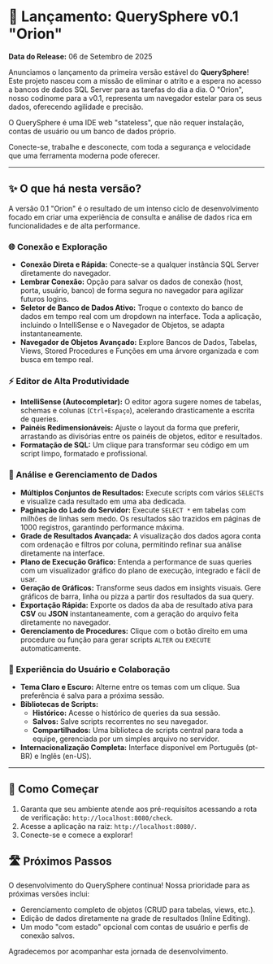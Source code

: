# 🚀 Lançamento: QuerySphere v0.1 "Orion"

**Data do Release:** 06 de Setembro de 2025

Anunciamos o lançamento da primeira versão estável do **QuerySphere**! Este projeto nasceu com a missão de eliminar o atrito e a espera no acesso a bancos de dados SQL Server para as tarefas do dia a dia. O "Orion", nosso codinome para a v0.1, representa um navegador estelar para os seus dados, oferecendo agilidade e precisão.

O QuerySphere é uma IDE web "stateless", que não requer instalação, contas de usuário ou um banco de dados próprio. 

Conecte-se, trabalhe e desconecte, com toda a segurança e velocidade que uma ferramenta moderna pode oferecer.

---

## ✨ O que há nesta versão?

A versão 0.1 "Orion" é o resultado de um intenso ciclo de desenvolvimento focado em criar uma experiência de consulta e análise de dados rica em funcionalidades e de alta performance.

### 🌐 Conexão e Exploração
- **Conexão Direta e Rápida:** Conecte-se a qualquer instância SQL Server diretamente do navegador.
- **Lembrar Conexão:** Opção para salvar os dados de conexão (host, porta, usuário, banco) de forma segura no navegador para agilizar futuros logins.
- **Seletor de Banco de Dados Ativo:** Troque o contexto do banco de dados em tempo real com um dropdown na interface. Toda a aplicação, incluindo o IntelliSense e o Navegador de Objetos, se adapta instantaneamente.
- **Navegador de Objetos Avançado:** Explore Bancos de Dados, Tabelas, Views, Stored Procedures e Funções em uma árvore organizada e com busca em tempo real.

### ⚡ Editor de Alta Produtividade
- **IntelliSense (Autocompletar):** O editor agora sugere nomes de tabelas, schemas e colunas (`Ctrl+Espaço`), acelerando drasticamente a escrita de queries.
- **Painéis Redimensionáveis:** Ajuste o layout da forma que preferir, arrastando as divisórias entre os painéis de objetos, editor e resultados.
- **Formatação de SQL:** Um clique para transformar seu código em um script limpo, formatado e profissional.

### 🔬 Análise e Gerenciamento de Dados
- **Múltiplos Conjuntos de Resultados:** Execute scripts com vários `SELECT`s e visualize cada resultado em uma aba dedicada.
- **Paginação do Lado do Servidor:** Execute `SELECT *` em tabelas com milhões de linhas sem medo. Os resultados são trazidos em páginas de 1000 registros, garantindo performance máxima.
- **Grade de Resultados Avançada:** A visualização dos dados agora conta com ordenação e filtros por coluna, permitindo refinar sua análise diretamente na interface.
- **Plano de Execução Gráfico:** Entenda a performance de suas queries com um visualizador gráfico do plano de execução, integrado e fácil de usar.
- **Geração de Gráficos:** Transforme seus dados em insights visuais. Gere gráficos de barra, linha ou pizza a partir dos resultados da sua query.
- **Exportação Rápida:** Exporte os dados da aba de resultado ativa para **CSV** ou **JSON** instantaneamente, com a geração do arquivo feita diretamente no navegador.
- **Gerenciamento de Procedures:** Clique com o botão direito em uma procedure ou função para gerar scripts `ALTER` ou `EXECUTE` automaticamente.

### 🎨 Experiência do Usuário e Colaboração
- **Tema Claro e Escuro:** Alterne entre os temas com um clique. Sua preferência é salva para a próxima sessão.
- **Bibliotecas de Scripts:**
    - **Histórico:** Acesse o histórico de queries da sua sessão.
    - **Salvos:** Salve scripts recorrentes no seu navegador.
    - **Compartilhados:** Uma biblioteca de scripts central para toda a equipe, gerenciada por um simples arquivo no servidor.
- **Internacionalização Completa:** Interface disponível em Português (pt-BR) e Inglês (en-US).

---

## 🏁 Como Começar

1.  Garanta que seu ambiente atende aos pré-requisitos acessando a rota de verificação: `http://localhost:8080/check`.
2.  Acesse a aplicação na raiz: `http://localhost:8080/`.
3.  Conecte-se e comece a explorar!

## 🛣️ Próximos Passos

O desenvolvimento do QuerySphere continua! Nossa prioridade para as próximas versões inclui:
- Gerenciamento completo de objetos (CRUD para tabelas, views, etc.).
- Edição de dados diretamente na grade de resultados (Inline Editing).
- Um modo "com estado" opcional com contas de usuário e perfis de conexão salvos.

Agradecemos por acompanhar esta jornada de desenvolvimento.